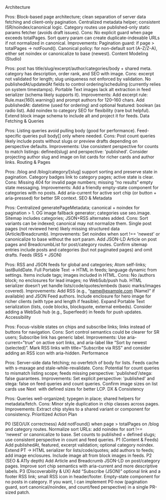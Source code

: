 Architecture

Pros:
Block-based page architecture; clean separation of server data fetching and client-only pagination.
Centralized metadata helper; consistent ISR/noindex/canonical logic.
Category routes use published-only static params fetcher (avoids draft issues).
Cons:
No explicit guard when page exceeds totalPages.
Sort query param can create duplicate-indexable URLs if not normalized in canonical.
Improvements:
Pagination guard: if page > totalPages → notFound().
Canonical policy: for non-default sort (A–Z/Z–A), either set noindex or canonicalize to base (newest).
Content Modeling (Studio)

Pros:
post has title/slug/excerpt/author/categories/body + shared meta.
category has description, order rank, and SEO with image.
Cons:
excerpt not validated for length; slug uniqueness not enforced by validation.
No publishedAt/updatedAt fields to control ordering/scheduling (currently relies on system timestamps).
Portable Text images lack alt extraction in feed serializer (schema likely supports it).
Improvements:
Add excerpt rule: Rule.max(160).warning() and prompt authors for 120–160 chars.
Add publishedAt: datetime (used for ordering) and optional featured: boolean (as radio list).
Add noindex to category SEO for flexibility (rare but helpful).
Extend block image schema to include alt and project it for feeds.
Data Fetching & Queries

Pros:
Listing queries avoid pulling body (good for performance).
Feed-specific queries pull body[] only where needed.
Cons:
Post count queries likely include posts without slugs or preview drafts depending on perspective defaults.
Improvements:
Use consistent perspective for counts to match listings: defined(slug) and perspective: 'published'.
Consider projecting author slug and image on list cards for richer cards and author links.
Routing & Pages

Pros:
/blog and /blog/category/[slug] support sorting and preserve state in pagination.
Category badges link to category pages; active state is clear.
Cons:
Missing 404 for invalid page numbers; missing “no results” empty state messaging.
Improvements:
Add a friendly empty-state component for categories with no posts.
Add aria-current for active sort chip (or button + aria-pressed) for better SR context.
SEO & Metadata

Pros:
Centralized generatePageMetadata; canonical + noindex for pagination > 1.
OG image fallback generator; categories use seo.image.
Sitemap includes categories; JSON+RSS alternates added.
Cons:
Sort variants can be indexed; canonical may not normalize them.
Single post pages (not reviewed here) likely missing structured data (Article/Breadcrumb).
Improvements:
Set noindex when sort !== 'newest' or canonicalize to base without the sort param.
Add JSON-LD Article on post pages and BreadcrumbList for post/category routes.
Confirm sitemap entries include posts and categories (but not paginated pages) and omit drafts.
Feeds (RSS + JSON)

Pros:
RSS and JSON feeds for global and categories; Atom self-links; lastBuildDate.
Full Portable Text → HTML in feeds; language dynamic from settings.
Items include <category> tags; images included in HTML.
Cons:
No <author>/authors block; no enclosures for lead images; no WebSub/push hub.
HTML serializer doesn’t yet handle lists/code/quotes/embeds (basic marks/images covered).
Improvements:
Add RSS <author> (e.g., “name@example.com (Name)” if available) and JSON Feed authors.
Include enclosure for hero image for richer clients (with type and length if feasible).
Expand Portable Text serialization (lists, code blocks, blockquote, external embeds).
Consider adding a WebSub hub (e.g., Superfeedr) in feeds for push updates.
Accessibility

Pros:
Focus-visible states on chips and subscribe links; links instead of buttons for navigation.
Cons:
Sort control semantics could be clearer for SR users; Subscribe link has generic label.
Improvements:
Use aria-current="true" on active sort links, and aria-label like “Sort by newest (selected)”.
Mark RSS links with title="Subscribe via RSS" and consider adding an RSS icon with aria-hidden.
Performance

Pros:
Server-side data fetching; no overfetch of body for lists.
Feeds cache with s-maxage and stale-while-revalidate.
Cons:
Potential for count queries to mismatch listing scope; feeds missing perspective: 'published'/stega: false guarantees.
Improvements:
Set explicit perspective: 'published' and stega: false on feed queries and count queries.
Confirm image sizes on list cards use Next <Image> with defined sizes for better LCP.
DX & Consistency

Pros:
Queries well-organized; typegen in place; shared helpers for metadata/fetch.
Cons:
Minor style duplication in chip classes across pages.
Improvements:
Extract chip styles to a shared variant or component for consistency.
Prioritized Action Plan

P0 (SEO/UX correctness)
Add notFound() when page > totalPages on /blog and category routes.
Normalize sort URLs: add noindex for sort !== 'newest' or canonicalize to base.
Set counts to published + defined slugs; use consistent perspective in count and feed queries.
P1 (Content & Feeds)
Add publishedAt, featured, excerpt validation; optional category noindex.
Extend PT → HTML serializer for lists/code/quotes; add authors to feeds; add image enclosures.
Include image alt from block images in feeds.
P2 (SEO & A11y depth)
Add Article and Breadcrumb JSON-LD on post/category pages.
Improve sort chip semantics with aria-current and more descriptive labels.
P3 (Discoverability & UX)
Add “Subscribe (JSON)” optional link and a footer RSS link; small RSS icon in header/footer.
Empty-state component for no posts in category.
If you want, I can implement P0 now (pagination guard, sort canonical/noindex, and count/feed perspective) in a single PR-sized patch.
